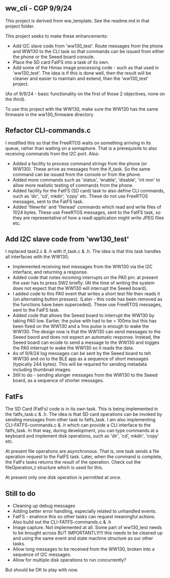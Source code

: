 ## ww_cli - CGP 9/9/24

This project is derived from ww_template. See the readme.md in that project folder.

This project seeks to make these enhancements:
- Add I2C slave code from 'ww130_test'. Route messages from the phone and WW130 to the CLI task so that commands 
can be issued from either the phone or the Seeed board console.
- Place the SD card FatFS into a task of its own.
- Add some of the Himax image processing code - such as that used in 'ww130_test'. The idea is if this is done well, then the
result will be cleaner and easier to maintain and extend, than the 'ww130_test' project.  

(As of 9/9/24 - basic functionality on the first of those 2 objectives, none on the third).

To use this project with the WW130, make sure the WW130 has the same firmware in the ww130_firmware directory

Refactor CLI-commands.c
-----------------------
I modified this so that the FreeRTOS waits on something arriving in its queue, rather than waiting on a semaphore.
That is a prerequisite to also receiving commands from the I2C port. Also:
- Added a facility to process command strings from the phone (or WW130). These arrive as messages from the if_task. 
So the same command can be issued from the console or from the phone.
- Added more commands such as 'status', 'enable', 'disable', 'int nnn' to allow more realistic testing of commands from 
the phone.
- Added facility for the FatFS (SD card) task to also define CLI commands, such as 'dir', 'cd', mkdir', 'copy' etc.
These do not use FreeRTOS messages, sent to the FatFS task. 
- Added 'filewrite' and 'fileread' commands which read and write files of 1024 bytes. 
These use FreeRTOS messages, sent to the FatFS task, so they are representative of how a readl application might write JPEG files etc. 

Add I2C slave code from 'ww130_test'
------------------------------------
I replaced task2.c & .h with if_task.c & .h. The idea is that this task handles all interfaces with the WW130;
- Implemented receiving text messages from the WW130 via the I2C interface, and returning a response.
- Added code that notes incoming interrupts on the PA0 pin: at present the user has to press SW2 briefly. (At the time of writing
the system does not expect that the WW130 will interrupt the Seeed board).
- I added code to this PA0 event that writes a short test file then reads it (on alternating button presses). 
(Later - this code has been removed as the functions have been superceded). These use FreeRTOS messages, sent to the FatFS task. 
- Added code that allows the Seeed board to interrupt the WW130 by taking PA0 low. Earlier, the pulse with had to be > 100ms but
this has been fixed on the WW130 and a 1ms pulse is enough to wake the WW130. The design now is that the WW130 can send messages to the
Seeed baord and does not expect an automatic response. Instead, the Seeed board can ecode to send a message to the WW130 and
togges the PA0 interrupt to wake the WW130 so it reads the data.
- As of 9/9/24 log messages can be sent by the Seeed board to teh WW130 and on to the BLE app as a sequence of short messages 
(typically 244 bytes). This will be required for sending metadata including thumbnail images.
- Still to do - sending alonger messages from the WW130 to the Seeed board, as a sequence of shorter messages. 

FatFs
------
The SD Card (FatFs) code is in its own task. This is being implemented in the fatfs_task.c & .h.
The idea is that SD card operations can be invoked by sending messages from other task to fatfs_task.
I am also implementing CLI-FATFS-commands.c & .h which can provide a CLI interface to the fatfs_task.
In that way, during development, you can type commands at a keyboard and implement disk operations, 
such as 'dir', 'cd', mkdir', 'copy' etc. 

At present file operations are asynchronous. That is, one task sends a file operation request to the FatFS task.
Later, when the command is complete, the FatFs tasks returns the result of the operation. Check out the fileOperation_t
structure which is used for this.

At present only one disk operation is permitted at once.

Still to do
--------------
- Cleaning up debug messages
- Adding better error handling, especially related to unhandled events.
- FatFS - enahnce this so other tasks can request meaningful actions. Also build out the CLI-FATFS-commands.c & .h 
- Image capture. Not implemented at all. Some part of ww130_test needs to be brought across BUT IMPORTANTLY!!! this
needs to be cleaned up and using the same event and state machine structure as our other tasks.
- Allow long messages to be received from the WW130, broken into a sequence of I2C messages.
- Allow for multiple disk operations to run concurrently?

But should be OK to play with now.
